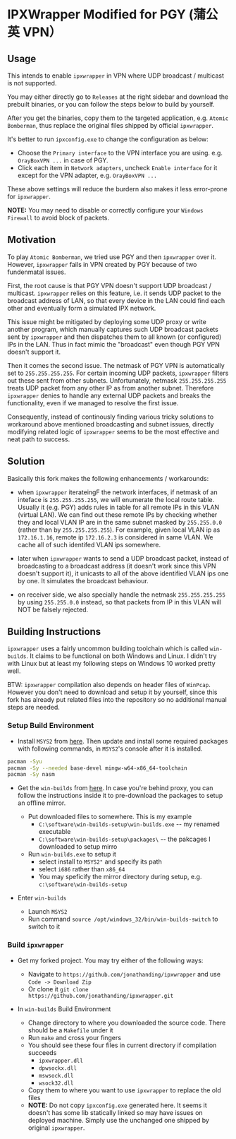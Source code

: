 # IPXWrapper Modified for PGY (蒲公英 VPN）

## Usage

This intends to enable `ipxwrapper` in VPN where UDP broadcast / multicast is not supported.

You may either directly go to `Releases` at the right sidebar and download the prebuilt binaries, or
you can follow the steps below to build by yourself.

After you get the binaries, copy them to the targeted application, e.g. `Atomic Bomberman`, thus
replace the original files shipped by official `ipxwrapper`.

It's better to run `ipxconfig.exe` to change the configuration as below:

- Choose the `Primary interface` to the VPN interface you are using. e.g. `OrayBoxVPN ...` in case
  of PGY.
- Click each item in `Network adapters`, uncheck `Enable interface` for it except for the VPN
  adapter, e.g. `OrayBoxVPN ...`

These above settings will reduce the burdern also makes it less error-prone for `ipxwrapper`.

**NOTE:** You may need to disable or correctly configure your `Windows Firewall` to avoid block of
packets.

## Motivation

To play `Atomic Bomberman`, we tried use PGY and then `ipxwrapper` over it. However, `ipxwrapper`
fails in VPN created by PGY because of two fundenmatal issues.

First, the root cause is that PGY VPN doesn't support UDP broadcast / multicast. `ipxwrapper` relies
on this feature, i.e. it sends UDP packet to the broadcast address of LAN, so that every device in
the LAN could find each other and eventually form a simulated IPX network.

This issue might be mitigated by deploying some UDP proxy or write another program, which manually
captures such UDP broadcast packets sent by `ipxwrapper` and then dispatches them to all known (or
configured) IPs in the LAN. Thus in fact mimic the "broadcast" even though PGY VPN doesn't support
it.

Then it comes the second issue. The netmask of PGY VPN is automatically set to `255.255.255.255`.
For certain incoming UDP packets, `ipxwrapper` filters out these sent from other subnets.
Unfortunately, netmask `255.255.255.255` treats UDP packet from any other IP as from another subnet.
Therefore `ipxwrapper` denies to handle any external UDP packets and breaks the functionality, even
if we managed to resolve the first issue.

Consequently, instead of continously finding various tricky solutions to workaround above mentioned
broadcasting and subnet issues, directly modifying related logic of `ipxwrapper` seems to be the
most effective and neat path to success.

## Solution

Basically this fork makes the following enhancements / workarounds:

- when `ipxwrapper` iterateingF the network interfaces, if netmask of an inteface is
  `255.255.255.255`, we will enumerate the local route table. Usually it (e.g. PGY) adds rules in
  table for all remote IPs in this VLAN (virtual LAN). We can find out these remote IPs by checking
  whether they and local VLAN IP are in the same subnet masked by `255.255.0.0` (rather than by
  `255.255.255.255`). For example, given local VLAN ip as `172.16.1.16`, remote ip `172.16.2.3` is
  considered in same VLAN. We cache all of such identifed VLAN ips somewhere.

- later when `ipxwrapper` wants to send a UDP broadcast packet, instead of broadcasting to a
  broadcast address (it doesn't work since this VPN doesn't support it), it unicasts to all of the
  above identified VLAN ips one by one. It simulates the broadcast behaviour.

- on receiver side, we also specially handle the netmask `255.255.255.255` by using `255.255.0.0`
  instead, so that packets from IP in this VLAN will NOT be falsely rejected.

## Building Instructions

`ipxwrapper` uses a fairly uncommon building toolchain which is called `win-builds`. It claims to be
functional on both Windows and Linux. I didn't try with Linux but at least my following steps on
Windows 10 worked pretty well.

BTW: `ipxwrapper` compilation also depends on header files of `WinPcap`. However you don't need to
download and setup it by yourself, since this fork has already put related files into the repository
so no additional manual steps are needed.

### Setup Build Environment

- Install `MSYS2` from [here](https://www.msys2.org/). Then update and install some required
  packages with following commands, in `MSYS2`'s console after it is installed.

```sh
pacman -Syu
pacman -Sy --needed base-devel mingw-w64-x86_64-toolchain
pacman -Sy nasm
```

- Get the `win-builds` from
  [here](http://win-builds.org/doku.php/download_and_installation_from_windows). In case you're
  behind proxy, you can follow the instructions inside it to pre-download the packages to setup an
  offline mirror.

  - Put downloaded files to somewhere. This is my example
    - `C:\software\win-builds-setup\win-builds.exe` -- my renamed executable
    - `C:\software\win-builds-setup\packages\` -- the pakcages I downloaded to setup mirro
  - Run `win-builds.exe` to setup it
    - select install to `MSYS2"` and specify its path
    - select `i686` rather than `x86_64`
    - You may speficify the mirror directory during setup, e.g. `c:\software\win-builds-setup`

- Enter `win-builds`
  - Launch `MSYS2`
  - Run command `source /opt/windows_32/bin/win-builds-switch` to switch to it

### Build `ipxwrapper`

- Get my forked project. You may try either of the following ways:

  - Navigate to `https://github.com/jonathanding/ipxwrapper` and use `Code -> Download Zip`
  - Or clone it `git clone https://github.com/jonathanding/ipxwrapper.git`

- In `win-builds` Build Environment
  - Change directory to where you downloaded the source code. There should be a `Makefile` under it
  - Run `make` and cross your fingers
  - You should see these four files in current directory if compilation succeeds
    - `ipxwrapper.dll`
    - `dpwsockx.dll`
    - `mswsock.dll`
    - `wsock32.dll`
  - Copy them to where you want to use `ipxwrapper` to replace the old files
  - **NOTE:** Do not copy `ipxconfig.exe` generated here. It seems it doesn't has some lib
    statically linked so may have issues on deployed machine. Simply use the unchanged one shipped
    by original `ipxwrapper`.
